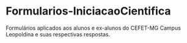 # Formularios-IniciacaoCientifica
Formulários aplicados aos alunos e ex-alunos do CEFET-MG Campus Leopoldina e suas respectivas respostas.
